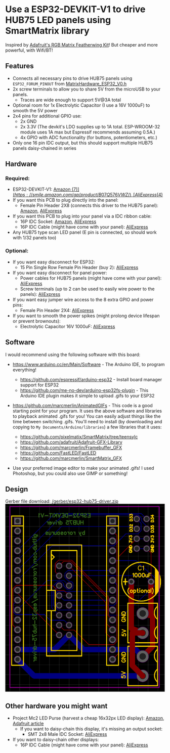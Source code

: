 # Use a ESP32-DEVKIT-V1 to drive HUB75 LED panels using SmartMatrix library

Inspired by [Adafruit's RGB Matrix Featherwing Kit](https://www.adafruit.com/product/3036)! But cheaper and more powerful, with Wifi/BT!

## Features
* Connects all necessary pins to drive HUB75 panels using `ESP32_FORUM_PINOUT` from [MatrixHardware_ESP32_V0.h](https://github.com/pixelmatix/SmartMatrix/blob/teensylc/src/MatrixHardware_ESP32_V0.h)
* 2x screw terminals to allow you to share 5V from the microUSB to your panels.
  * Traces are wide enough to support 5V@3A total
* Optional room for 1x Electrolytic Capacitor (I use a 16V 1000uF) to smooth the 5V power
* 2x4 pins for additional GPIO use: 
  * 2x GND
  * 2x 3.3V (The devkit's LDO supplies up to 1A total.  ESP-WROOM-32 module uses 1A max but Espressif recommends assuming 0.5A.)
  * 4x GPIO with ADC functionality (for buttons, potentiometers, etc.)
* Only one 16 pin IDC output, but this should support multiple HUB75 panels daisy-chained in series

## Hardware

### Required:
* ESP32-DEVKIT-V1: [Amazon ($7)](https://smile.amazon.com/gp/product/B07Q576VWZ/), [AliExpress ($4)](https://www.aliexpress.com/item/32902307791.html)
* If you want this PCB to plug directly into the panel:
  * Female Pin Header 2X8 (connects this driver to the HUB75 panel): [Amazon](https://smile.amazon.com/gp/product/B07VJ3JCLT/), [AliExpress](https://www.aliexpress.com/item/32747224548.html)
* If you want this PCB to plug into your panel via a IDC ribbon cable:
  * 16P IDC Socket: [Amazon](https://smile.amazon.com/gp/product/B010V43ACO/), [AliExpress](https://www.aliexpress.com/item/32841491526.html)
  * 16P IDC Cable (might have come with your panel): [AliExpress](https://www.aliexpress.com/item/32873766356.html)
* Any HUB75 type scan LED panel (E pin is connected, so should work with 1/32 panels too)

### Optional:
* If you want easy disconnect for ESP32:
  * 15 Pin Single Row Female Pin Header (buy 2): [AliExpress](https://www.aliexpress.com/item/32962790286.html)
* If you want easy disconnect for panel power:
  * Power cables for HUB75 panels (might have come with your panel): [AliExpress](https://www.aliexpress.com/item/32832930794.html)
  * Screw terminals (up to 2 can be used to easily wire power to the panels): [AliExpress](https://www.aliexpress.com/item/32993227789.html)
* If you want easy jumper wire access to the 8 extra GPIO and power pins:
  * Female Pin Header 2X4: [AliExpress](https://www.aliexpress.com/item/32785938092.html)
* If you want to smooth the power spikes (might prolong device lifespan or prevent brownouts):
  * Electrolytic Capacitor 16V 1000uF: [AliExpress](https://www.aliexpress.com/item/32812085542.html)

## Software
I would recommend using the following software with this board:
* https://www.arduino.cc/en/Main/Software - The Arduino IDE, to program everything!
  * https://github.com/espressif/arduino-esp32 - Install board manager support for ESP32
  * https://github.com/me-no-dev/arduino-esp32fs-plugin - This Arduino IDE plugin makes it simple to upload .gifs to your ESP32
* https://github.com/marcmerlin/AnimatedGIFs - This code is a good starting point for your program. It uses the above software and libraries to playback animated .gifs for you! You can easily adjust things like the time between switching .gifs. You'll need to install (by downloading and copying to `My Documents/Arduino/libraries`) a few libraries that it uses:
  * https://github.com/pixelmatix/SmartMatrix/tree/teensylc
  * https://github.com/adafruit/Adafruit-GFX-Library
  * https://github.com/marcmerlin/Framebuffer_GFX
  * https://github.com/FastLED/FastLED
  * https://github.com/marcmerlin/SmartMatrix_GFX

* Use your preferred image editor to make your animated .gifs! I used Photoshop, but you could also use GIMP or something!

## Design
Gerber file download: [/gerber/esp32-hub75-driver.zip](https://github.com/rorosaurus/esp32-hub75-driver/blob/master/gerber/esp32-hub75-driver.zip)
![](gerber/esp32-hub75-driver.png)

## Other hardware you might want
* Project Mc2 LED Purse (harvest a cheap 16x32px LED display): [Amazon](https://smile.amazon.com/dp/B071LQR2QG/), [Adafruit article](https://blog.adafruit.com/2019/03/06/issue-16-hackspace-magazine-can-i-hack-it-a-smart-pixel-purse-neopixels-making-hackspacemag-biglesp/)
  * If you want to daisy-chain this display, it's missing an output socket:
    * SMT 2x8 Male IDC Socket: [AliExpress](https://www.aliexpress.com/item/32989866598.html)
* If you want to daisy-chain other displays:
  * 16P IDC Cable (might have come with your panel): [AliExpress](https://www.aliexpress.com/item/32873766356.html)
